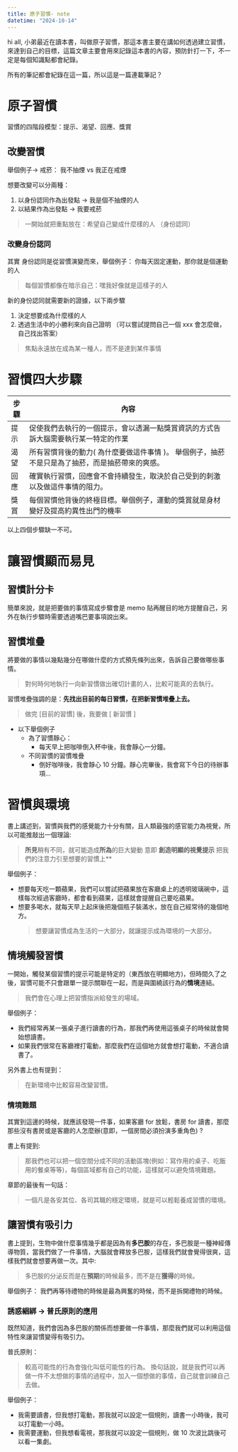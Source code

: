```yaml
---
title: 原子習慣- note
datetime: "2024-10-14"
---
```


hi all, 小弟最近在讀本書，叫做原子習慣，那這本書主要在講如何透過建立習慣，來達到自己的目標，這篇文章主要會用來記錄這本書的內容，預防針打一下，不一定是每個知識點都會紀錄。

所有的筆記都會紀錄在這一篇，所以這是一篇連載筆記？

<!--more-->

# 原子習慣

習慣的四階段模型：提示、渴望、回應、獎賞

## 改變習慣

舉個例子$\rightarrow$ 戒菸： 我不抽煙 vs 我正在戒煙

想要改變可以分兩種：

1. 以身份認同作為出發點 $\rightarrow$ 我是個不抽煙的人
2. 以結果作為出發點 $\rightarrow$ 我要戒菸

> 一開始就把重點放在：希望自己變成什麼樣的人 （身份認同）

### 改變身份認同

其實 身份認同是從習慣演變而來，舉個例子： 你每天固定運動，那你就是個運動的人

> 每個習慣都像在暗示自己：嘿我好像就是這樣子的人

新的身份認同就需要新的證據，以下兩步驟

1. 決定想要成為什麼樣的人
2. 透過生活中的小勝利來向自己證明 （可以嘗試提問自己一個 xxx 會怎麼做，自己找出答案）

> 焦點永遠放在成為某一種人，而不是達到某件事情

# 習慣四大步驟

| 步驟 | 內容                                                                                            |
| ---- | ----------------------------------------------------------------------------------------------- |
| 提示 | 促使我們去執行的一個提示，會以透漏一點獎賞資訊的方式告訴大腦需要執行某一特定的作業              |
| 渴望 | 所有習慣背後的動力( 為什麼要做這件事情 )。 舉個例子，抽菸不是只是為了抽菸，而是抽菸帶來的爽感。 |
| 回應 | 確實執行習慣，回應會不會持續發生，取決於自己受到的刺激以及做這件事情的阻力。                    |
| 獎賞 | 每個習慣他背後的終極目標。舉個例子，運動的獎賞就是身材變好及提高約異性出門的機率                |

以上四個步驟缺一不可。

# 讓習慣顯而易見

## 習慣計分卡

簡單來說，就是把要做的事情寫成步驟會是 memo 貼再醒目的地方提醒自己，另外在執行步驟時需要透過嘴巴要事項說出來。

## 習慣堆疊

將要做的事情以幾點幾分在哪做什麼的方式預先條列出來，告訴自己要做哪些事情。

> 對何時何地執行一向新習慣做出確切計畫的人，比較可能真的去執行。

習慣堆疊強調的是：**先找出目前的每日習慣，在把新習慣堆疊上去。**

> 做完 [目前的習慣] 後，我要做 [ 新習慣 ]

- 以下舉個例子
  - 為了習慣靜心：
    - 每天早上把咖啡倒入杯中後，我會靜心一分鐘。
  - 不同習慣的習慣堆疊
    - 倒好咖啡後，我會靜心 10 分鐘。靜心完畢後，我會寫下今日的待辦事項…

# 習慣與環境

書上講述到，習慣與我們的感覺能力十分有關，且人類最強的感官能力為視覺，所以可能推敲出一個理論:

> **所見**稍有不同，就可能造成**所為**的巨大變動
> 意即
> **創造明顯的視覺提示** 把我們的注意力引至想要的習慣上\*\*

舉個例子：

- 想要每天吃一顆蘋果，我們可以嘗試把蘋果放在客廳桌上的透明玻璃碗中，這樣每次經過客廳時，都會看到蘋果，這樣就會提醒自己要吃蘋果。
- 想要多喝水，就每天早上起床後把幾個瓶子裝滿水，放在自己經常待的幾個地方。
  > 想要讓習慣成為生活的一大部分，就讓提示成為環境的一大部分。

## 情境觸發習慣

一開始，觸發某個習慣的提示可能是特定的（東西放在明顯地方)，但時間久了之後，習慣可能不只會跟單一提示關聯在一起，而是與圍繞該行為的**情境**連結。

> 我們會在心理上把習慣指派給發生的場域。

舉個例子：

- 我們經常再某一張桌子進行讀書的行為，那我們再使用這張桌子的時候就會開始想讀書。
- 如果我們很常在客廳裡打電動，那麼我們在這個地方就會想打電動，不適合讀書了。

另外書上也有提到：

> 在新環境中比較容易改變習慣。

### 情境難題

其實到這邊的時候，就應該發現一件事，如果客廳 for 放鬆，書房 for 讀書，那麼那些沒有書房或是客廳的人怎麼辦(意即，一個房間必須扮演多重角色) ?

書上有提到:

> 那我們也可以把一個空間分成不同的活動區塊(例如：寫作用的桌子、吃飯用的餐桌等等)，每個區域都有自己的功能，這樣就可以避免情境難題。

章節的最後有一句話：

> 一個凡是各安其位、各司其職的穩定環境，就是可以輕鬆養成習慣的環境。

## 讓習慣有吸引力

書上提到，生物中做什麼事情幾乎都是因為有**多巴胺**的存在，多巴胺是一種神經傳導物質，當我們做了一件事情，大腦就會釋放多巴胺，這樣我們就會覺得很爽，這樣我們就會想要再做一次。其中:

> 多巴胺的分泌反而是在**預期**的時候最多，而不是在**獲得**的時候。

舉個例子： 我們再等待禮物的時候是最為興奮的時候，而不是拆開禮物的時候。

### 誘惑綑綁 -> 普氏原則的應用

既然知道，我們會因為多巴胺的關係而想要做一件事情，那麼我們就可以利用這個特性來讓習慣變得有吸引力。

普氏原則：

> 較高可能性的行為會強化叫低可能性的行為。
> 換句話說，就是我們可以再做一件不太想做的事情的過程中，加入一個想做的事情，自己就會訓練自己去做。

舉個例子：

- 我需要讀書，但我想打電動，那我就可以設定一個規則，讀書一小時後，我可以打電動一小時。
- 我需要運動，但我想看電視，那我就可以設定一個規則，做 10 次波比跳後可以看一集劇。
